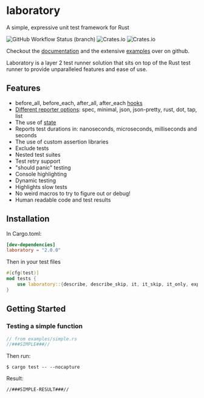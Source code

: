 # laboratory
A simple, expressive unit test framework for Rust



![GitHub Workflow Status (branch)](https://img.shields.io/github/workflow/status/enokson/laboratory/build/master?style=for-the-badge)
![Crates.io](https://img.shields.io/crates/v/laboratory?style=for-the-badge)
![Crates.io](https://img.shields.io/crates/l/laboratory?style=for-the-badge)

Checkout the [documentation](https://enokson.github.io/laboratory/) and the extensive [examples](https://github.com/enokson/laboratory/tree/master/examples) over on github.

Laboratory is a layer 2 test runner solution that sits on top of the Rust test runner to provide unparalleled features and ease of use.

## Features
* before_all, before_each, after_all, after_each [hooks](https://enokson.github.io/laboratory/hooks.html)  
* [Different reporter options](https://enokson.github.io/laboratory/reporters.html): spec, minimal, json, json-pretty, rust, dot, tap, list
* The use of [state](https://enokson.github.io/laboratory/state.html)
* Reports test durations in: nanoseconds, microseconds, milliseconds and seconds  
* The use of custom assertion libraries  
* Exclude tests  
* Nested test suites  
* Test retry support  
* "should panic" testing
* Console highlighting
* Dynamic testing
* Highlights slow tests
* No weird macros to try to figure out or debug!
* Human readable code and test results

## Installation
In Cargo.toml:
```toml
[dev-dependencies]
laboratory = "2.0.0"
```
Then in your test files
```rust
#[cfg(test)]
mod tests {
    use laboratory::{describe, describe_skip, it, it_skip, it_only, expect};
}
```

## Getting Started
### Testing a simple function
```rust
// from examples/simple.rs
//###SIMPLE###//
```

Then run: 
```shell script
$ cargo test -- --nocapture
```

Result:  
```
//###SIMPLE-RESULT###//
```
